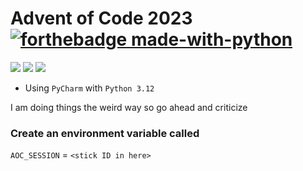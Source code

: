 # Advent of Code 2023 [![forthebadge made-with-python](http://ForTheBadge.com/images/badges/made-with-python.svg)](https://www.python.org/)

![](https://img.shields.io/badge/day%20📅-6-blue)
![](https://img.shields.io/badge/stars%20⭐-12-yellow)
![](https://img.shields.io/badge/days%20completed-6-red)

- Using `PyCharm` with `Python 3.12`

I am doing things the weird way so go ahead and criticize

### Create an environment variable called
`AOC_SESSION` = `<stick ID in here>`

